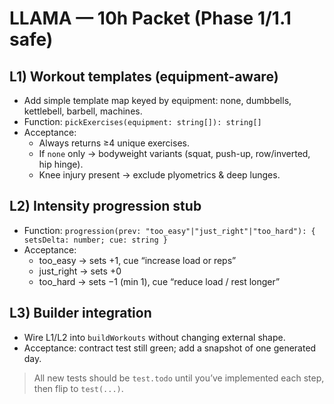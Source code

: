 # LLAMA — 10h Packet (Phase 1/1.1 safe)

## L1) Workout templates (equipment-aware)
- Add simple template map keyed by equipment: none, dumbbells, kettlebell, barbell, machines.
- Function: `pickExercises(equipment: string[]): string[]`
- Acceptance:
  - Always returns ≥4 unique exercises.
  - If `none` only → bodyweight variants (squat, push-up, row/inverted, hip hinge).
  - Knee injury present → exclude plyometrics & deep lunges.

## L2) Intensity progression stub
- Function: `progression(prev: "too_easy"|"just_right"|"too_hard"): { setsDelta: number; cue: string }`
- Acceptance:
  - too_easy → sets +1, cue “increase load or reps”
  - just_right → sets +0
  - too_hard → sets −1 (min 1), cue “reduce load / rest longer”

## L3) Builder integration
- Wire L1/L2 into `buildWorkouts` without changing external shape.
- Acceptance: contract test still green; add a snapshot of one generated day.

> All new tests should be `test.todo` until you’ve implemented each step, then flip to `test(...)`.
